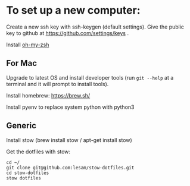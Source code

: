 # To set up a new computer:

Create a new ssh key with ssh-keygen (default settings). Give the public key to github at https://github.com/settings/keys .

Install [oh-my-zsh](https://github.com/ohmyzsh/ohmyzsh)

## For Mac

Upgrade to latest OS and install developer tools (run `git --help` at a terminal and it will prompt to install tools).

Install homebrew: https://brew.sh/

Install pyenv to replace system python with python3

## Generic

Install stow (brew install stow / apt-get install stow)

Get the dotfiles with stow:

```
cd ~/
git clone git@github.com:lesam/stow-dotfiles.git
cd stow-dotfiles
stow dotfiles
```

